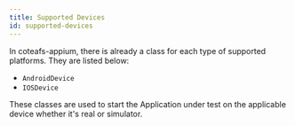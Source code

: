```yaml
---
title: Supported Devices
id: supported-devices
---
```


In coteafs-appium, there is already a class for each type of supported platforms. They are listed below:

- `AndroidDevice`
- `IOSDevice`

These classes are used to start the Application under test on the applicable device whether it's real or simulator.
